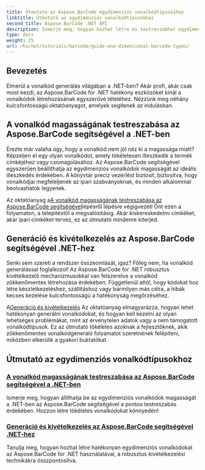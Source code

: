 ```yaml
---
title: Útmutató az Aspose.BarCode egydimenziós vonalkódtípusaihoz
linktitle: Útmutató az egydimenziós vonalkódtípusokhoz
second_title: Aspose.BarCode .NET API
description: Ismerje meg, hogyan hozhat létre és testreszabhat egydimenziós vonalkódokat a .NET-ben az Aspose.BarCode használatával, robusztus kivételkezelési technikákkal.
type: docs
weight: 25
url: /hu/net/tutorials/barcode/guide-one-dimensional-barcode-types/
---
```

## Bevezetés

Elmerül a vonalkód generálás világában a .NET-ben? Akár profi, akár csak most kezdi, az Aspose.BarCode for .NET hatékony eszközöket kínál a vonalkódok létrehozásának egyszerűvé tételéhez. Nézzünk meg néhány kulcsfontosságú oktatóanyagot, amelyek segítenek az indulásban.

## A vonalkód magasságának testreszabása az Aspose.BarCode segítségével a .NET-ben  

Érezte már valaha úgy, hogy a vonalkód nem jól néz ki a magassága miatt? Képzeljen el egy olyan vonalkódot, amely tökéletesen illeszkedik a termék címkéjéhez vagy csomagolásához. Az Aspose.BarCode segítségével egyszerűen beállíthatja az egydimenziós vonalkódok magasságát az ideális illeszkedés érdekében. A könyvtár precíz vezérlést biztosít, biztosítva, hogy vonalkódjai megfeleljenek az ipari szabványoknak, és minden alkalommal beolvashatók legyenek.  

 Az oktatóanyag a[A vonalkód magasságának testreszabása az Aspose.BarCode segítségével](./customizing-barcode-height/)lépésről lépésre végigvezeti Önt ezen a folyamaton, a telepítéstől a megvalósításig. Akár kiskereskedelmi címkéket, akár ipari címkéket tervez, ez az útmutató mindenre kiterjed.  

## Generáció és kivételkezelés az Aspose.BarCode segítségével .NET-hez  

Senki sem szereti a rendszer összeomlását, igaz? Főleg nem, ha vonalkód generálással foglalkozol! Az Aspose.BarCode for .NET robusztus kivételkezelő mechanizmusokkal van felszerelve a vonalkód zökkenőmentes létrehozása érdekében. Függetlenül attól, hogy kódokat hoz létre készletkezeléshez, szállításhoz vagy bármilyen más célra, a hibák kecses kezelése kulcsfontosságú a hatékonyság megőrzéséhez.  

 A[Generáció és kivételkezelés](./generation-and-exception-handling/) Az oktatóanyag elmagyarázza, hogyan lehet hatékonyan generálni vonalkódokat, és hogyan kell kezelni az olyan lehetséges problémákat, mint az érvénytelen adatok vagy a nem támogatott vonalkódtípusok. Ez az útmutató tökéletes azoknak a fejlesztőknek, akik zökkenőmentes vonalkódgeneráló folyamatot szeretnének felépíteni, miközben elkerülik a gyakori buktatókat.  

## Útmutató az egydimenziós vonalkódtípusokhoz
### [A vonalkód magasságának testreszabása az Aspose.BarCode segítségével a .NET-ben](./customizing-barcode-height/)
Ismerje meg, hogyan állíthatja be az egydimenziós vonalkódok magasságát a .NET-ben az Aspose.BarCode segítségével a pontos testreszabás érdekében. Hozzon létre tökéletes vonalkódokat könnyedén!
### [Generáció és kivételkezelés az Aspose.BarCode segítségével .NET-hez](./generation-and-exception-handling/)
Tanulja meg, hogyan hozhat létre hatékonyan egydimenziós vonalkódokat az Aspose.BarCode for .NET használatával, a robusztus kivételkezelési technikákra összpontosítva.